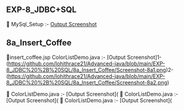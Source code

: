 ## EXP-8_JDBC+SQL

🔗 MySql_Setup :- [Output Screenshot](https://github.com/lohithrace21/Advanced-java/blob/main/EXP-8_JDBC%20%2B%20SQL/MySql_Setup)

## 8a_Insert_Coffee

🔗insert_coffee.jsp ColorListDemo.java :- [Output Screenshot]1-(https://github.com/lohithrace21/Advanced-java/blob/main/EXP-8_JDBC%20%2B%20SQL/8a_Insert_Coffee/Screenshot-8a1.png)2-(https://github.com/lohithrace21/Advanced-java/blob/main/EXP-8_JDBC%20%2B%20SQL/8a_Insert_Coffee/Screenshot-8a2.png)

🔗 ColorListDemo.java :- [Output Screenshot](
🔗 ColorListDemo.java :- [Output Screenshot](
🔗 ColorListDemo.java :- [Output Screenshot](
